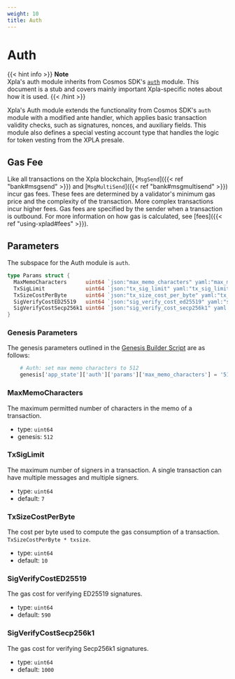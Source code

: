 ```yaml
---
weight: 10
title: Auth
---
```


# Auth

{{< hint info >}}
**Note**  
Xpla's auth module inherits from Cosmos SDK's [`auth`](https://docs.cosmos.network/master/modules/auth/) module. This document is a stub and covers mainly important Xpla-specific notes about how it is used.
{{< /hint >}}

Xpla's Auth module extends the functionality from Cosmos SDK's `auth` module with a modified ante handler, which applies basic transaction validity checks, such as signatures, nonces, and auxiliary fields. This module also defines a special vesting account type that handles the logic for token vesting from the XPLA presale.

## Gas Fee

Like all transactions on the Xpla blockchain, [`MsgSend`]({{< ref "bank#msgsend" >}}) and [`MsgMultiSend`]({{< ref "bank#msgmultisend" >}}) incur gas fees. These fees are determined by a validator's minimum gas price and the complexity of the transaction. More complex transactions incur higher fees. Gas fees are specified by the sender when a transaction is outbound. For more information on how gas is calculated, see [fees]({{< ref "using-xplad#fees" >}}).

## Parameters

The subspace for the Auth module is `auth`.

```go
type Params struct {
  MaxMemoCharacters      uint64 `json:"max_memo_characters" yaml:"max_memo_characters"`
  TxSigLimit             uint64 `json:"tx_sig_limit" yaml:"tx_sig_limit"`
  TxSizeCostPerByte      uint64 `json:"tx_size_cost_per_byte" yaml:"tx_size_cost_per_byte"`
  SigVerifyCostED25519   uint64 `json:"sig_verify_cost_ed25519" yaml:"sig_verify_cost_ed25519"`
  SigVerifyCostSecp256k1 uint64 `json:"sig_verify_cost_secp256k1" yaml:"sig_verify_cost_secp256k1"`
}
```

### Genesis Parameters

The genesis parameters outlined in the [Genesis Builder Script](https://github.com/c2xdev/genesis-tools/blob/6ec96530820f7055cce6dd767a1d8c321d702fab/src/genesis_builder.py#L75) are as follows:

``` py
    # Auth: set max memo characters to 512
    genesis['app_state']['auth']['params']['max_memo_characters'] = '512'
```

### MaxMemoCharacters

The maximum permitted number of characters in the memo of a transaction.

- type: `uint64`
- genesis: `512`

### TxSigLimit

The maximum number of signers in a transaction. A single transaction can have multiple messages and multiple signers.

- type: `uint64`
- default: `7`

### TxSizeCostPerByte

The cost per byte used to compute the gas consumption of a transaction. `TxSizeCostPerByte * txsize`.

- type: `uint64`
- default: `10`

### SigVerifyCostED25519

The gas cost for verifying ED25519 signatures.

- type: `uint64`
- default: `590`

### SigVerifyCostSecp256k1

The gas cost for verifying Secp256k1 signatures.

- type: `uint64`
- default: `1000`
